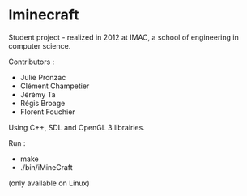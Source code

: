 Iminecraft
==========

Student project - realized in 2012 at IMAC, a school of engineering in computer science.

Contributors : 
  - Julie Pronzac
  - Clément Champetier
  - Jérémy Ta
  - Régis Broage
  - Florent Fouchier

Using C++, SDL and OpenGL 3 librairies.

Run :
  - make
  - ./bin/iMineCraft

(only available on Linux)

